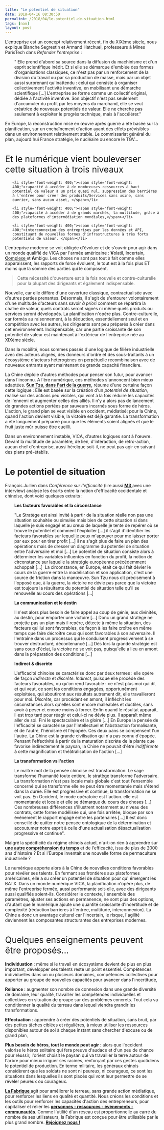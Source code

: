 ```yaml
---
title: "Le potentiel de situation"
date: 2018-04-16 08:30:50
permalink: /2018/04/le-potentiel-de-situation.html
tags: [nan]
layout: post
---
```


<span style="font-weight: 400;">L'entreprise est un concept relativement récent, fin du XIXème siècle, nous explique Blanche Segrestin et Armand Hatchuel, professeurs à Mines ParisTech dans <em>Refonder l'entreprise</em> : </span>

<p style="padding-left: 30px;"><span style="font-weight: 400;">" Elle prend d'abord sa source dans la diffusion du machinisme et d'un esprit scientifique inédit. Et si elle se démarque d'emblée des formes d'organisations classiques, ce n'est pas par un renforcement de la division du travail ou par sa production de masse, mais par un objet aussi surprenant qu'inattendu : celui qui consiste à organiser collectivement l'activité inventive, en mobilisant une démarche scientifique [...] L'entreprise se forme comme un collectif original, dédiée à l'activité inventive. Son objectif n'est pas seulement d'accumuler du profit par les moyens du marchand, elle se veut créatrice de nouveaux potentiels de valeur. Elle ne cherche pas seulement à exploiter le progrès technique, mais à l'accélérer."</span></p>

<span style="font-weight: 400;">En Europe, la reconstruction mise en œuvre après guerre a été basée sur la planification, sur un enchaînement d'action ayant des effets prévisibles dans un environnement relativement stable. Le commissariat général du plan, aujourd'hui France stratégie, le nucléaire ou encore le TGV...</span>

<h1><span style="font-weight: 400;">Et le numérique vient bouleverser cette situation à trois niveaux</span></h1>

<ul>

 	<li style="font-weight: 400;"><span style="font-weight: 400;">capacité à accéder à de nombreuses ressources à haut potentiel de valeur à un prix quasi nul, suppression des barrières à l'entrée pour créer des produits/Services sans usine, sans ouvrier, sans aucun asset, </span></li>

 	<li style="font-weight: 400;"><span style="font-weight: 400;">capacité à accéder à de grands marchés, la multitude, grâce à des plateformes d'intermédiation mondiales,</span></li>

 	<li style="font-weight: 400;"><span style="font-weight: 400;">interconnexion des entreprises par les données et API, constituant de nouvelles formes d'infrastructures à très forts potentiels de valeur. </span></li>

</ul>

<span style="font-weight: 400;">L'entreprise moderne se voit obligée d'évoluer et de s'ouvrir pour agir dans un monde qualifié de VICA par l'armée américaine : <strong>V</strong>olatil, <strong>I</strong>ncertain, <a href="https://gabrielplassat.github.io/transportsdufutur/2011/04/metanote-tdf-11-transports-mobilites-introduction-a-la-pensee-complexe.html" target="_blank" rel="noopener"><strong>C</strong>omplexe </a>et <strong>A</strong>mbigu. Les choses ne sont pas tout à fait comme elles apparaissent, les rapports de force évoluent, le tout est à la fois plus ET moins que la somme des parties qui le composent. </span>

<blockquote><span style="font-weight: 400;">Cette nécessité d'ouverture est à la fois nouvelle et contre-culturelle pour la plupart des dirigeants et également indispensable. </span></blockquote>

<span style="font-weight: 400;">Nouvelle, car elle diffère d'une ouverture classique, contractualisée avec d'autres parties prenantes. Désormais, il s'agit de s'entourer volontairement d'une multitude d'acteurs sans savoir </span><i><span style="font-weight: 400;">à priori</span></i><span style="font-weight: 400;"> comment se répartira la chaîne de valeur, quels contrats seront signés ni même quels produits ou services seront développés. La planification n'opère plus. Contre-culturelle, car formés au raisonnement, à la déduction, essentiellement seul et en compétition avec les autres, les dirigeants sont peu préparés à créer dans cet environnement. Indispensable, car une partie croissante de son potentiel de valeur est maintenant à l'extérieur de l'entreprise née au XIXème siècle.</span>



<span style="font-weight: 400;">Dans la mobilité, nous sommes passés d'une logique de filière industrielle avec des acteurs alignés, des donneurs d'ordre et des sous-traitants à un écosystème d'acteurs hétérogènes en perpétuelle recombinaison avec de nouveaux entrants ayant maintenant de grande capacité financière.</span>



<!--more-->



<span style="font-weight: 400;">La Chine déploie d'autres méthodes pour penser son futur, pour avancer dans l'inconnu. A l'ère numérique, ces méthodes s'annoncent bien mieux adaptées. <a href="https://gabrielplassat.github.io/transportsdufutur/2017/09/guerre-monde-numerique.html" target="_blank" rel="noopener"><strong>Sun Tzu, dans l'art de la guerre,</strong></a> résume d'une certaine façon cette logique : Elle est basée sur la création d'un </span><i><span style="font-weight: 400;">potentiel de situation</span></i><span style="font-weight: 400;">, réalisé sur des actions peu visibles, qui vont à la fois réduire les capacités de l'ennemi et augmenter celles des alliés. Il n'y a alors pas de lancement de grandes actions portées par sauveurs incarnés sous forme de héros. L'action, le grand plan se veut visible en occident, médiatisé; pour la Chine, quand l'action devient visible, la victoire est déjà garantie. La transformation a été longuement préparée pour que les éléments soient alignés et que le fruit juste mûr puisse être cueilli.</span>



<span style="font-weight: 400;">Dans un environnement instable, VICA, d'autres logiques sont à l'œuvre. Devant la multitude de paramètre, de lien, d'interaction, de retro-action, aucun chef d'entreprise, aussi héroïque soit-il, ne peut pas agir en suivant des plans pré-établis.</span>

<h1>Le potentiel de situation</h1>

<span style="font-weight: 400;">François Jullien dans </span><i><span style="font-weight: 400;">Conférence sur l'efficacité</span></i><span style="font-weight: 400;"> (lire aussi <a href="https://www.millenaire3.com/publications/m3-societe-urbaine-et-action-publique-n-4" target="_blank" rel="noopener"><strong>M3</strong> </a>avec une interview) analyse les écarts entre la notion d'efficacité occidentale et chinoise, dont voici quelques extraits :</span>

<p style="padding-left: 30px;"><strong>Les facteurs favorables et la circonstance </strong></p>

<p style="padding-left: 30px;"><span style="font-weight: 400;">"Le Stratège est ainsi invité à partir de la situation réelle non pas une situation souhaitée ou simulée mais bien de cette situation si dans laquelle je suis engagé et au creux de laquelle je tente de repérer où se trouve le potentiel et comment l'exploiter [...] il s'agit d'identifier les facteurs favorables sur lequel je peux m'appuyer pour me laisser porter par eux pour en tirer profit [...] il ne s'agit plus de faire un plan des opérations mais de dresser un diagramme du potentiel de situation entre l'adversaire et moi [...] Le potentiel de situation consiste alors à déterminer les variables influentes en fonction du profit, la notion de circonstance sur laquelle la stratégie européenne précédemment achoppait [...]  La circonstance, en Europe, était ce qui fait dévier le cours de la guerre entre la modélisation et son application, c'est une source de friction dans la manœuvre. Sun Tzu nous dit précisément à l'opposé que, à la guerre, la victoire ne dévie pas parce que la victoire est toujours la résultante du potentiel de situation telle qu'il se renouvelle au cours des opérations [...] </span></p>

<p style="padding-left: 30px;"><strong>La communication et le destin</strong></p>

<p style="padding-left: 30px;"><span style="font-weight: 400;">Il n'est alors plus besoin de faire appel au coup de génie, aux divinités, au destin, pour emporter une victoire [...] Donc un grand stratège ne projette pas un plan mais il repère, détecte à même la situation, des facteurs qui lui sont favorables, de façon à les faire croître en même temps que faire décroître ceux qui sont favorables à son adversaire. Il l'entraîne dans un processus qui le conduisent progressivement à se trouver déstructuré, décontenancé [...] Dès lors la grande stratégie est sans coup d'éclat, la victoire ne se voit pas, puisqu'elle a lieu en amont dans la préparation des conditions [...] </span></p>

<p style="padding-left: 30px;"><strong>Indirect & discrète</strong></p>

<p style="padding-left: 30px;"><span style="font-weight: 400;">L'efficacité chinoise se caractérise donc par deux termes : elle opère de façon <em>indirecte</em> et <em>discrète</em>. <em>Indirect</em>, puisque elle procède des facteurs favorables, ou qu'on rend favorable : ce n'est plus moi qui dit et qui veut, ce sont les conditions engagées, opportunément exploitées, qui aboutiront aux résultats autrement dit, elle travailleront pour moi. <em>Discrète</em>, car procédant en amont, il infléchit les circonstances alors qu'elles sont encore malléables et ductiles, sans avoir à peser et encore moins à forcer. Enfin quand le résultat apparaît, il est trop tard pour réagir et celui-ci ne dévie plus. Il apparaît même aller de soi. Fini le spectaculaire et la gloire [...] En Europe la pensée de l'efficacité se caractérise par l'intellectuel et l'abstraction formalisante, et de l'autre, l'héroïsme et l'épopée. Ces deux pans se compensent l'un l'autre. La Chine est la grande civilisation qui n'a pas connu d'épopée. Pensant l'effectivité à partir de la maturation discrète de la plante que favorise indirectement le paysan, la Chine ne pouvait d'être <em>indifférente</em> à cette magnification et théâtralisation de l'action [...]  </span></p>

<p style="padding-left: 30px;"><strong>La transformation vs l'action</strong></p>

<p style="padding-left: 30px;"><span style="font-weight: 400;">Le maître mot de la pensée chinoise est transformation. Le sage transforme l'humanité toute entière, le stratège transforme l'adversaire. La transformation n'est pas locale mais globale c'est tout l'ensemble concerné qui se transforme elle ne peut être momentanée mais s'étend dans la durée. Elle est progressive et continue, la transformation ne se voit pas. En Occident, le mode opératoire est l'action. elle est momentanée et locale et elle se démarque du cours des choses [...] Ces nombreuses différences s'illustrent notamment au niveau des contrats, cette forme modélisée qui, une fois arrêtée, bloque par son événement le rapport engagé entre les partenaires [...] Il est donc conseillé de quitter notre pensée ontologique de la détermination et accoutumer notre esprit à celle d'une actualisation désactualisation progressive et continue".</span></p>

<span style="font-weight: 400;">Malgré la spécificité du régime chinois actuel, n'a-t-on rien à apprendre sur <a href="https://gabrielplassat.github.io/transportsdufutur/2018/01/metanote-n25-le-temps-12.html" target="_blank" rel="noopener"><strong>une autre compréhension du temps</strong></a> et de l'efficacité, issu de plus de 2000 ans d'histoire ? Et si l'Europe inventait une nouvelle forme de permaculture industrielle ?</span>



<span style="font-weight: 400;">Le numérique apporte alors à la Chine de nouvelles conditions favorables pour révéler ses talents. En fermant ses frontières aux plateformes américaines, elle a su créer un potentiel de situation pour qu' émergent les BATX. Dans un monde numérique VICA, la planification n'opère plus, de même l'entreprise fermée, aussi performante soit-elle, avec des dirigeants aussi qualifiés soient-ils. Considérer le contexte, l'ensemble des paramètres, ajuster ses actions en permanence, ne sont plus des options, d'autant que le numérique ajoute une quantité croissante d'incertitude et de complexité (réduction barrières à l'entrée, multitude, interconnexion). La Chine a donc un avantage culturel car l'incertain, le risque, l'agilité deviennent les composantes structurantes des entreprises modernes.</span>

<h1><span style="font-weight: 400;">Quelques enseignements peuvent être proposés...</span></h1>

<span style="font-weight: 400;"><strong>Individuation</strong> : même si le travail en écosystème devient de plus en plus important, développer ses talents reste un point essentiel. Compétences individuelles dans un ou plusieurs domaines, compétences collectives pour apporter au groupe de nouvelles capacités pour avancer dans l'incertitude,</span>



<span style="font-weight: 400;"><strong>Reliance</strong> : augmenter son nombre de connexion dans une grande diversité de domaine, leur qualité, travailler les compétences individuelles et collectives en situation de groupe sur des problèmes concrets. Tout cela va conditionner la qualité du terreau dans lequel viendra grandir les transformations. </span>



<span style="font-weight: 400;"><strong>Effectuation</strong> : apprendre à créer des potentiels de situation, sans bruit, par des petites tâches ciblées et régulières, à mieux utiliser les ressources disponibles autour de soi à chaque instant sans chercher d'excuse ou de grand plan,</span>



<span style="font-weight: 400;"><strong>Plus besoin de héros, tout le monde peut agir</strong> : alors que l'occident valorise le héros solitaire qui fera preuve d'audace et d'un peu de chance pour réussir, l'orient choisit le paysan qui va travailler la terre autour de l'arbre pour mieux irriguer ses racines, renforçant par ces gestes quotidiens le potentiel de production. En terme militaire, les généraux chinois considèrent que les soldats ne sont ni peureux, ni courageux, ce sont les situations dans lesquelles ils sont placés qui vont leur permettre de se révéler peureux ou courageux.</span>



<span style="font-weight: 400;"><a href="http://fabmob.io" target="_blank" rel="noopener"><strong>La Fabrique</strong> </a>agit pour améliorer le terreau, sans grande action médiatique, pour renforcer les liens en qualité et quantité. Nous créons les conditions et les outils pour renforcer les capacités d'action des entrepreneurs, pour capitaliser et relier les <a href="http://wiki.fabmob.io" target="_blank" rel="noopener"><strong>personnes - ressources - événements - communautés</strong></a>. Comme </span><span style="font-weight: 400;">l'utilité d'un réseau est proportionnelle au carré du nombre de ses utilisateurs, la Fabrique est conçue pour être utilisable par le plus grand nombre. <a href="http://wiki.lafabriquedesmobilites.fr/wiki/Pourquoi_adh%C3%A9rer_%C3%A0_l%27Association_La_Fabrique_des_Mobilit%C3%A9s_%3F" target="_blank" rel="noopener"><strong>Rejoignez nous !</strong></a></span>
